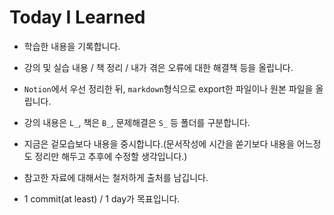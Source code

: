 # Today I Learned



- 학습한 내용을 기록합니다.



- 강의 및 실습 내용 / 책 정리 / 내가 겪은 오류에 대한 해결책 등을 올립니다.


- `Notion`에서 우선 정리한 뒤, `markdown`형식으로 export한 파일이나 원본 파일을 올립니다. 


- 강의 내용은 `L_`, 책은 `B_`, 문제해결은 `S_` 등 폴더를 구분합니다.



- 지금은 겉모습보다 내용을 중시합니다.(문서작성에 시간을 쏟기보다 내용을 어느정도 정리만 해두고 추후에 수정할 생각입니다.)



- 참고한 자료에 대해서는 철저하게 출처를 남깁니다.



- 1 commit(at least) / 1 day가 목표입니다.
